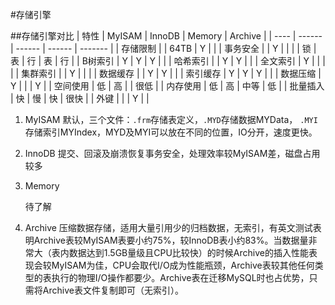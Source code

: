 #存储引擎 

##存储引擎对比
| 特性   | MyISAM | InnoDB | Memory | Archive |
| ---- | ------ | ------ | ------ | ------- |
| 存储限制 |        | 64TB   | Y      |         |
| 事务安全 |        | Y      |        |         |
| 锁    | 表      | 行      | 表      | 行       |
| B树索引 | Y      | Y      | Y      |         |
| 哈希索引 |        | Y      | Y      |         |
| 全文索引 | Y      |        |        |         |
| 集群索引 |        | Y      |        |         |
| 数据缓存 |        | Y      | Y      |         |
| 索引缓存 | Y      | Y      | Y      |         |
| 数据压缩 | Y      |        |        | Y       |
| 空间使用 | 低      | 高      |        | 很低      |
| 内存使用 | 低      | 高      | 中等     | 低       |
| 批量插入 | 快      | 慢      | 快      | 很快      |
| 外键   |        |        | Y      |         |



1. MyISAM
   默认，三个文件：`.frm`存储表定义，`.MYD`存储数据MYData， `.MYI`存储索引MYIndex，MYD及MYI可以放在不同的位置，IO分开，速度更快。

2. InnoDB
   提交、回滚及崩溃恢复事务安全，处理效率较MyISAM差，磁盘占用较多

3. Memory

   待了解

4. Archive
   压缩数据存储，适用大量引用少的归档数据，无索引，有英文测试表明Archive表较MyISAM表要小约75%，较InnoDB表小约83%。当数据量非常大（表内数据达到1.5GB量级且CPU比较快）的时候Archive的插入性能表现会较MyISAM为佳，CPU会取代I/O成为性能瓶颈，Archive表较其他任何类型的表执行的物理I/O操作都要少。Archive表在迁移MySQL时也占优势，只需将Archive表文件复制即可（无索引）。